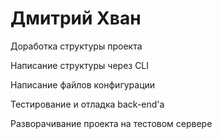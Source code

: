 # Дмитрий Хван 
Доработка структуры проекта  

Написание структуры через CLI  

Написание файлов конфигурации

Тестирование и отладка back-end'a

Разворачивание проекта на тестовом сервере
